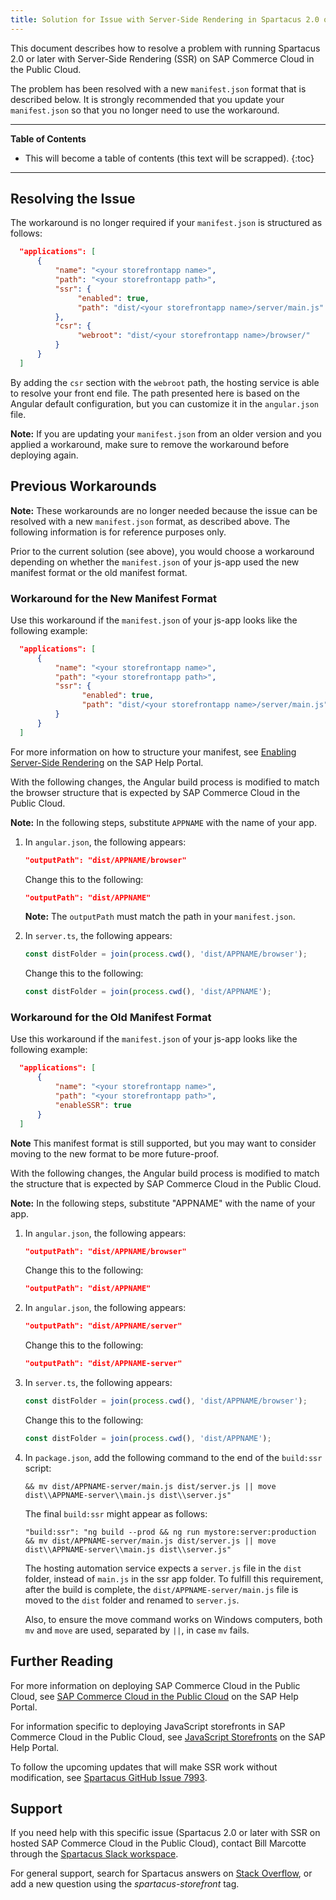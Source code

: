 ```yaml
---
title: Solution for Issue with Server-Side Rendering in Spartacus 2.0 or later and SAP Commerce Cloud for Public Cloud
---
```


This document describes how to resolve a problem with running Spartacus 2.0 or later with Server-Side Rendering (SSR) on SAP Commerce Cloud in the Public Cloud.

The problem has been resolved with a new `manifest.json` format that is described below. It is strongly recommended that you update your `manifest.json` so that you no longer need to use the workaround.

***

**Table of Contents**

- This will become a table of contents (this text will be scrapped).
{:toc}

***

## Resolving the Issue

The workaround is no longer required if your `manifest.json` is structured as follows:

```json
  "applications": [
      {
          "name": "<your storefrontapp name>",
          "path": "<your storefrontapp path>",
          "ssr": {
               "enabled": true,
               "path": "dist/<your storefrontapp name>/server/main.js"
          },
          "csr": {
               "webroot": "dist/<your storefrontapp name>/browser/"
          }
      }
  ]
```

By adding the `csr` section with the `webroot` path, the hosting service is able to resolve your front end file. The path presented here is based on the Angular default configuration, but you can customize it in the `angular.json` file.

**Note:** If you are updating your `manifest.json` from an older version and you applied a workaround, make sure to remove the workaround before deploying again.

## Previous Workarounds

**Note:** These workarounds are no longer needed because the issue can be resolved with a new `manifest.json` format, as described above. The following information is for reference purposes only.

Prior to the current solution (see above), you would choose a workaround depending on whether the `manifest.json` of your js-app used the new manifest format or the old manifest format.

### Workaround for the New Manifest Format

Use this workaround if the `manifest.json` of your js-app looks like the following example:

```json
  "applications": [
      {
          "name": "<your storefrontapp name>",
          "path": "<your storefrontapp path>",
          "ssr": {
                "enabled": true,
                "path": "dist/<your storefrontapp name>/server/main.js"
          }
      }
  ]
```

For more information on how to structure your manifest, see [Enabling Server-Side Rendering](https://help.sap.com/viewer/b2f400d4c0414461a4bb7e115dccd779/LATEST/en-US/cd5b94c25a68456ba5840f942f33f68b.html) on the SAP Help Portal.

With the following changes, the Angular build process is modified to match the browser structure that is expected by SAP Commerce Cloud in the Public Cloud.

**Note:** In the following steps, substitute `APPNAME` with the name of your app.

1. In `angular.json`, the following appears:

   ```json
   "outputPath": "dist/APPNAME/browser"
   ```
   
   Change this to the following:
   
   ```json
   "outputPath": "dist/APPNAME"
   ```

   **Note:** The `outputPath` must match the path in your `manifest.json`.

2. In `server.ts`, the following appears:

   ```ts
   const distFolder = join(process.cwd(), 'dist/APPNAME/browser');
   ```

   Change this to the following:

   ```ts
   const distFolder = join(process.cwd(), 'dist/APPNAME');
   ```

### Workaround for the Old Manifest Format

Use this workaround if the `manifest.json` of your js-app looks like the following example:

```json
  "applications": [
      {
          "name": "<your storefrontapp name>",
          "path": "<your storefrontapp path>",
          "enableSSR": true
      }
  ]
```

**Note** This manifest format is still supported, but you may want to consider moving to the new format to be more future-proof.

With the following changes, the Angular build process is modified to match the structure that is expected by SAP Commerce Cloud in the Public Cloud.

**Note:** In the following steps, substitute "APPNAME" with the name of your app.

1. In `angular.json`, the following appears:

   ```json
   "outputPath": "dist/APPNAME/browser"
   ```

   Change this to the following:

   ```json
   "outputPath": "dist/APPNAME"
   ```

2. In `angular.json`, the following appears:

   ```json
   "outputPath": "dist/APPNAME/server"
   ```

   Change this to the following:

   ```json
   "outputPath": "dist/APPNAME-server"
   ```

3. In `server.ts`, the following appears:

   ```ts
   const distFolder = join(process.cwd(), 'dist/APPNAME/browser');
   ```

   Change this to the following:

   ```ts
   const distFolder = join(process.cwd(), 'dist/APPNAME');
   ```

4. In `package.json`, add the following command to the end of the `build:ssr` script:

   ```text
   && mv dist/APPNAME-server/main.js dist/server.js || move dist\\APPNAME-server\\main.js dist\\server.js"
   ```

   The final `build:ssr` might appear as follows:

   ```text
   "build:ssr": "ng build --prod && ng run mystore:server:production && mv dist/APPNAME-server/main.js dist/server.js || move dist\\APPNAME-server\\main.js dist\\server.js"
   ```

   The hosting automation service expects a `server.js` file in the `dist` folder, instead of `main.js` in the ssr app folder. To fulfill this requirement, after the build is complete, the `dist/APPNAME-server/main.js` file is moved to the `dist` folder and renamed to `server.js`.

   Also, to ensure the move command works on Windows computers, both `mv` and `move` are used, separated by `||`, in case `mv` fails.

## Further Reading

For more information on deploying SAP Commerce Cloud in the Public Cloud, see [SAP Commerce Cloud in the Public Cloud](https://help.sap.com/viewer/product/SAP_COMMERCE_CLOUD_PUBLIC_CLOUD/LATEST/en-US) on the SAP Help Portal.

For information specific to deploying JavaScript storefronts in SAP Commerce Cloud in the Public Cloud, see [JavaScript Storefronts](https://help.sap.com/viewer/b2f400d4c0414461a4bb7e115dccd779/LATEST/en-US/d1a3de28d67c4a418eabbba532238f9b.html) on the SAP Help Portal.

To follow the upcoming updates that will make SSR work without modification, see [Spartacus GitHub Issue 7993](https://github.com/SAP/spartacus/issues/7993).

## Support

If you need help with this specific issue (Spartacus 2.0 or later with SSR on hosted SAP Commerce Cloud in the Public Cloud), contact Bill Marcotte through the [Spartacus Slack workspace](https://join.slack.com/t/spartacus-storefront/shared_invite/zt-jekftqo0-HP6xt6IF~ffVB2cGG66fcQ).

For general support, search for Spartacus answers on [Stack Overflow](https://stackoverflow.com/search?q=spartacus-storefront), or add a new question using the *spartacus-storefront* tag.
